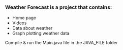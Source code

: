 ### Weather Forecast is a project that contains:

* Home page
* Videos
* Data about weather
* Graph plotting weather data

Compile & run the Main.java file in the JAVA_FILE folder
